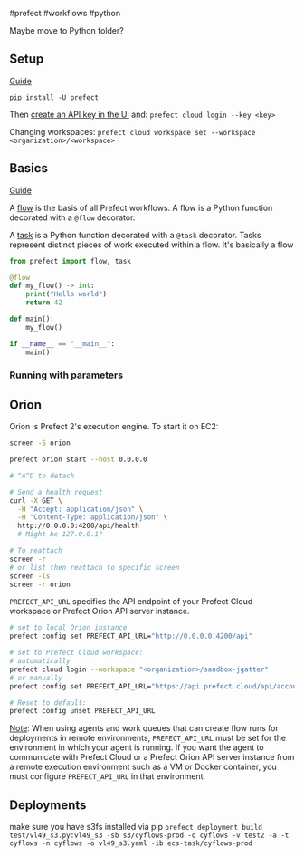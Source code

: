 #prefect #workflows #python 

Maybe move to Python folder?

## Setup
[Guide](https://docs.prefect.io/getting-started/installation/)

`pip install -U prefect`

Then [create an API key in the UI](https://docs.prefect.io/ui/cloud-getting-started/#create-an-api-key) and:
`prefect cloud login --key <key>`

Changing workspaces:
`prefect cloud workspace set --workspace <organization>/<workspace>`

## Basics
[Guide](https://docs.prefect.io/tutorials/first-steps/#first-steps)

A [flow](https://docs.prefect.io/concepts/flows/) is the basis of all Prefect workflows. A flow is a Python function decorated with a `@flow` decorator.

A [task](https://docs.prefect.io/concepts/tasks/) is a Python function decorated with a `@task` decorator. Tasks represent distinct pieces of work executed within a flow. It's basically a flow 

```python
from prefect import flow, task

@flow
def my_flow() -> int:
	print("Hello world")
	return 42

def main():
	my_flow()

if __name__ == "__main__":
	main()
```

### Running with parameters

## Orion
Orion is Prefect 2's execution engine. To start it on EC2:

```sh
screen -S orion

prefect orion start --host 0.0.0.0

# ^A^D to detach

# Send a health request
curl -X GET \
  -H "Accept: application/json" \
  -H "Content-Type: application/json" \
  http://0.0.0.0:4200/api/health
  # Might be 127.0.0.1?

# To reattach
screen -r 
# or list then reattach to specific screen
screen -ls
screen -r orion
```

`PREFECT_API_URL` specifies the API endpoint of your Prefect Cloud workspace or Prefect Orion API server instance.
```sh
# set to local Orion instance
prefect config set PREFECT_API_URL="http://0.0.0.0:4200/api"

# set to Prefect Cloud workspace:
# automatically
prefect cloud login --workspace "<organization>/sandbox-jgatter"
# or manually
prefect config set PREFECT_API_URL="https://api.prefect.cloud/api/accounts/[ACCOUNT-ID]/workspaces/[WORKSPACE-ID]"

# Reset to default:
prefect config unset PREFECT_API_URL
```
[Note](https://docs.prefect.io/concepts/settings/#prefect_api_url): When using agents and work queues that can create flow runs for deployments in remote environments, `PREFECT_API_URL` must be set for the environment in which your agent is running. If you want the agent to communicate with Prefect Cloud or a Prefect Orion API server instance from a remote execution environment such as a VM or Docker container, you must configure `PREFECT_API_URL` in that environment.

## Deployments

make sure you have s3fs installed via pip
`prefect deployment build test/vl49_s3.py:vl49_s3 -sb s3/cyflows-prod -q cyflows -v test2 -a -t cyflows -n cyflows -o vl49_s3.yaml -ib ecs-task/cyflows-prod`
